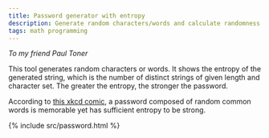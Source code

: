 ```yaml
---
title: Password generator with entropy
description: Generate random characters/words and calculate randomness
tags: math programming
---
```


*To my friend Paul Toner*

This tool generates random characters or words. It shows the entropy of the generated string, which is the number of distinct strings of given length and character set. The greater the entropy, the stronger the password.

According to [this xkcd comic](https://xkcd.com/936/), a password composed of random common words is memorable yet has sufficient entropy to be strong.

{% include src/password.html %}